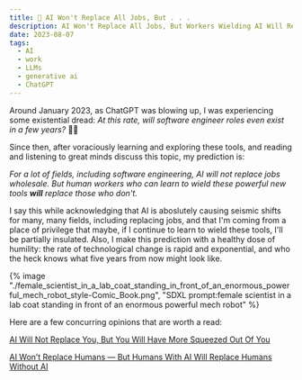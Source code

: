 ```yaml
---
title: 🤖 AI Won't Replace All Jobs, But . . .
description: AI Won't Replace All Jobs, But Workers Wielding AI Will Replace Those Without AI
date: 2023-08-07
tags:
  - AI
  - work
  - LLMs
  - generative ai
  - ChatGPT
---
```


Around January 2023, as ChatGPT was blowing up, I was experiencing some existential dread: _At this rate, will software engineer roles even exist in a few years?_ 🤔😳

Since then, after voraciously learning and exploring these tools, and reading and listening to great minds discuss this topic, my prediction is:

_For a lot of fields, including software engineering, AI will not replace jobs wholesale. But human workers who can learn to wield these powerful new tools **will** replace those who don't._

I say this while acknowledging that AI is aboslutely causing seismic shifts for many, many fields, including replacing jobs, and that I'm coming from a place of privilege that maybe, if I continue to learn to wield these tools, I'll be partially insulated. Also, I make this prediction with a healthy dose of humility: the rate of technological change is rapid and exponential, and who the heck knows what five years from now might look like.

{% image "./female_scientist_in_a_lab_coat_standing_in_front_of_an_enormous_powerful_mech_robot_style-Comic_Book.png", "SDXL prompt:female scientist in a lab coat standing in front of an enormous powerful mech robot" %}

Here are a few concurring opinions that are worth a read:

[AI Will Not Replace You, But You Will Have More Squeezed Out Of You](https://jjacky.substack.com/p/ai-will-not-replace-you-but-you-will)

[AI Won’t Replace Humans — But Humans With AI Will Replace Humans Without AI](https://hbr.org/2023/08/ai-wont-replace-humans-but-humans-with-ai-will-replace-humans-without-ai)
